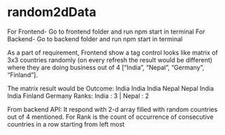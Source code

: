 # random2dData

For Frontend- Go to frontend folder and run npm start in terminal
For Backend- Go to backend folder and run npm start in terminal


As a part of requirement, Frontend show a tag control looks like matrix of 3x3
countries randomly (on every refresh the result would be different) where they are doing
business out of 4 [“India”, “Nepal”, “Germany”, “Finland”].

The matrix result would be
Outcome:
India India India
Nepal Nepal India
India Finland Germany
Ranks: India : 3 | Nepal : 2

From backend API: It respond with 2-d array filled with random countries out of
4 mentioned.
For Rank is the count of occurrence of consecutive countries in a row starting from left most
